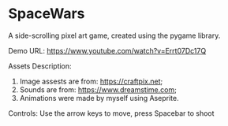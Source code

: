 # SpaceWars
A side-scrolling pixel art game, created using the pygame library.

Demo URL: https://www.youtube.com/watch?v=Errt07Dc17Q

Assets Description:
  1. Image assests are from: https://craftpix.net;
  2. Sounds are from: https://www.dreamstime.com;
  3. Animations were made by myself using Aseprite.

Controls:
  Use the arrow keys to move, press Spacebar to shoot
